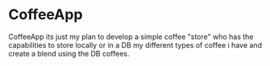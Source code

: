 # CoffeeApp
CoffeeApp its just my plan to develop a simple coffee "store" who has the capabilities to store locally or in a DB my different types of coffee i have and create a blend using the DB coffees.
